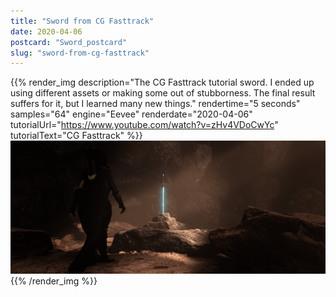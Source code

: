 ```yaml
---
title: "Sword from CG Fasttrack"
date: 2020-04-06
postcard: "Sword_postcard"
slug: "sword-from-cg-fasttrack"
---
```


{{% render_img
  description="The CG Fasttrack tutorial sword. I ended up using different assets or making some out of stubborness. The final result suffers for it, but I learned many new things." 
  rendertime="5 seconds" 
  samples="64" 
  engine="Eevee" 
  renderdate="2020-04-06" 
  tutorialUrl="https://www.youtube.com/watch?v=zHv4VDoCwYc"
  tutorialText="CG Fasttrack" %}}
![Sword with cinematic compositing](img/Sword.png)
{{% /render_img %}}


